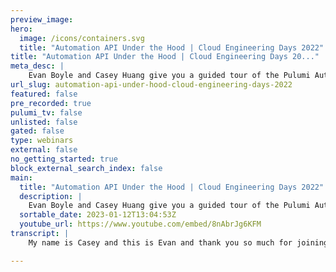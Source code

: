 ```yaml
---
preview_image:
hero:
  image: /icons/containers.svg
  title: "Automation API Under the Hood | Cloud Engineering Days 2022"
title: "Automation API Under the Hood | Cloud Engineering Days 20..."
meta_desc: |
    Evan Boyle and Casey Huang give you a guided tour of the Pulumi Automation API and Pulumi Deployments.
url_slug: automation-api-under-hood-cloud-engineering-days-2022
featured: false
pre_recorded: true
pulumi_tv: false
unlisted: false
gated: false
type: webinars
external: false
no_getting_started: true
block_external_search_index: false
main:
  title: "Automation API Under the Hood | Cloud Engineering Days 2022"
  description: |
    Evan Boyle and Casey Huang give you a guided tour of the Pulumi Automation API and Pulumi Deployments. Pulumi's Automation API allows you to embed Pulumi within your application code, making it easy to create custom experiences on top of Pulumi that are tailored to your use case, domain, and team.   ► Automation API: https://www.pulumi.com/docs/guides/automation-api/ ► Pulumi Deployment: https://www.pulumi.com/product/pulumi-deployments/  Automation API makes Pulumi just another SDK. ✅ Get Started with Pulumi: https://pulumip.us/Get-Started ✅ Create a Pulumi account. It's free: https://pulumip.us/Sign-Up-OpenSource  00:00 Introduction 00:30 Custom infrastructure tooling 01:26 Integrate with other tools 02:07 What is Automation API? 04:35 How does this enable me in my processes? 05:33 Why use Automation API? 06:24 Wouldn't it be nice if... 07:10 Pulumi Deployments 07:41 Popping the hood 09:27 Deployment API 11:24 'pulumi-deplpy-executor pulumi' 13:12 Pulumi Deployments recap 14:05 But wait, there's more 14:56 Automation API remote deployments 15:41 Automation API is a building block 16:22 Do more with less
  sortable_date: 2023-01-12T13:04:53Z
  youtube_url: https://www.youtube.com/embed/8nAbrJg6KFM
transcript: |
    My name is Casey and this is Evan and thank you so much for joining us today as we talk now about how automation API is used here internally at Blooming. All right. So if you have stumbled on to this talk and you have Miss Dan's talk about how Altana uses automation API and you are wondering why you are here and uh why you should care. That's all right. I'm gonna send a quick minute uh going over a quick recap of what automation API is. But before I do that, uh let's talk about a few scenarios, you might find yourself when you are using gloomy. For example, imagine you've got a pluming program far reach and you find yourself wishing that you had more visibility and tooling around it. So maybe in your developer workflow, you have some tests that you want to always run before you actually deploy your infrastructure or your deployment pipeline. You want to be able to not use AC I I know Dan loves it, but uh maybe you want to be able to use a U I or ping it with an API hall or maybe your pluming program is just not doing what you're expecting it to be doing. And you really wish you could step it through a debugger to actually see how this infrastructure is being spun up underneath the hood. And so for a lot of these things, there's your obvious heavyweight workarounds, you can add logs. Like Dan mentioned, you can write a bash script, which is, you know, everyone's favorite. We can write a whole service architecture on top of fluy, but these aren't particularly great developer experiences and we can do better other things that you might want to do. You might want to integrate with other tooling, right? You might want to roll your plumy program across multiple stacks or alongside other workloads that aren't modeled using plumy. And what do you do? Then do you write even more bash scripts? All this to say there's a lot of different ways you can package up your infrastructure code. And there's a lot of ways that overhead might be introduced when you're deploying that infrastructure. And since we love infrastructure as code, I, I hope since we love infrastructure as code, wouldn't it be great if we could use some of this overhead or move some of this overhead into code as well? And that is exactly what automation API does. So what is automation API watch me just read this off the slide here. Automation API is a strongly typed programmatic interface to run Pulumi programs without using the cli. I see in the comment. No dinosaur suit. I actually was looking for it this morning and I have not cleaned my closet out and I got immediately scared. So sorry about that. Uh My quick aside, um So given this, what does that all mean? Here is a super simple skeleton of what automation API usage looks like at its core. So we're here, we're setting up a new Pulumi program. We're defining our project name. We got our stack name, we got our Pulumi source code living in a github repo. Then we have this method. You'll see that's been commented where we want to either create the stack that doesn't exist or select it, right? Given the stack may be conjured up and it's called sert stack remote source, remote source, meaning that this repo actually lives remotely in a github repo, right? It's not the only thing that automation API supports automation. API also supports having your source code live locally uh on a local workspace folder or even in line in the program itself. And we'll touch on both of those bits in just a moment because it's actually pretty interesting. After we select our stack, we can also dynamically set our configuration, then we can actually manage our Pulumi up with the stack dot up line right here at the very bottom. Um And that's actually gonna run our Pulumi up code and that is how you use automation API in a nutshell. So that upstart remote stack uh or upset stack, remote source uh method that I mentioned earlier. What's actually happening there. So you can see here, we have this concept of a workspace and a workspace just captures your state, right? It's gonna capture your runtime environment. It's gonna capture your plumy config it's gonna capture the source code itself, right? And here we have this version called a new local workspace. A local workspace here just means that we're gonna run Pulumi up uh on your local machine. So for this remote source scenario, what we're actually doing is we're cloning your github repository under the temp directory uh on your local machine. And then we're running flu me up locally against that clone. So that is how automation API is able to support remote repositories but having being able to deploy it locally on whatever box you're running automation API from. And that's kind of the gist of it. Oh, did I have this? Right? So tie it all back together. How does automation API solve some of those uh scenarios that we discussed earlier? You can now manage the deployment process in code is pretty much a long and short of it. So your multistage pipeline uh with all of your tooling uh can all be managed from a single repository and you can really layer on top of that gloomy cli as well to fit your custom use case. However, you like it. I also mentioned earlier that you can declare your pluming program, not just in the github repo, but also in line in the same source as your deployment execution code, right? We're circling back to that now. And what this actually means is if you've got a snippet of your pluming program, that's giving you some difficulty, you can just copy a pasta into some automation API code, run your automation API code from your ID or from wherever and actually use the debugger to step through your plumy program and really break down what's happening. So that really gives you a lot more visibility into what is going on. So, Evan, why should we use automation? API? Well, great that you ask Casey. So uh from a analyzing our internal usage data across all plume users, looking at how many resources users are able to manage how many engineers are working in each organization. We found a striking trend uh organizations that go all in on automation API are able to manage 10 times the cloud footprint uh as compared with traditional tools. Uh So this means being able to scale your infrastructure and grow your infrastructure footprint exponentially without really having to grow your team much at all. But wouldn't it be nice if you didn't have to uh build as much software to get there? Um We've worked with industry leading customers uh in, in a and infrastructure to take the lessons that they've learned building on top of automation API and to build it into the Pulumi deploy platform, a set of tools that allows you to execute deployments and Pulumi operations including Pulumi up through the uh the Pulumi service fully managed so that you can scale up your deployments concurrency parallelism without having to worry about the hardware that it runs on. Um Yes. Yeah. Today we've announced Pulumi deployments and in addition to raw APIS primitives, building blocks rest APIS, we've also launched a turn key workflow that is built on top of those APIS. This includes click to deploy from the pluming service console and get pushed to deploy so that you can open a pr get previews, merge that pr have that deployment run automatically so that it's easy to set up a golden path into the production with just a couple of clicks and popping the hood a little bit. You know, all of this Pulumi deployments is built on top of automation API automation API sits at the core. So let's talk through what some of the layers are of the Pulumi deployment system and what we did to turn automation API into a hosted managed service that can run deployments on demand and how you might be able to do this inside of your platform. First on the right, we have the Pulumi workflow layer. The workflow layer is what provides our elastic isolated, secure single use compute. Uh This is where all of the Pulumi programs end up running. Um It's an abstraction that we manage uh measure latency, uh keep a warm pool of, of compute ready to go. Uh so that we can service uh program requests quickly instantaneously. Um Then the deployments layer in the middle, this is a service that actually runs the, that, that, that, that manages the running of plume update operations. Um So this adds r back off queuing concurrency control and logging on top of deployments and work flow. Finally, there's multiple different front ends that plug into the deployment service. There is the rest API that everything else is composed. On top of that allows you to curl or send HP requests to create and run a deployment, refresh operation, et cetera. Um Get push to deploy and click to deploy from the console. Both of those compose directly into the plumbing deployments, rest API and those experiences are built using the same logging API, uh the same API that show you deployment status, the same API that um that and run your deployments. And if we double click on what this looks like a little bit, here's a screenshot of a deployment running in the Plumy console, you can see that we have some logs here. Uh And if you look closely you have logs for deployment execution, uh getting the source downloading dependencies and finally running the plumy operation. You can see that each of these commands actually runs what is called the plume deploy executor. This is the brains of the operation a binary that builds on top of and builds in automation API So this is a program that uh imports automation A I and has the ability to uh run Pulumi operations, run operations through the Pulumi engine dynamically uh based on configuration that we'd set. Um And, and, and do things like acquire source on behalf of users, uh do our back verification, all sorts of other things like that. And so if we go back to our architecture diagram, you can see that our workflow layer on the, on the uh compute that, that runs our updates embeds the executor. So the executor is our automation A P program. So the deployment, the deployment rest api creates a, you know, a JSON payload that's passed along to our deployment service. Our deployment service is able to uh you know, once once queued uh and, and you know, our verification, everything else happens. It translates that deployments payload into a workflow that the workflow service knows how to execute a list of jobs and stuff that workflow executes. Uh And, and once that gets scheduled on workflow, the workflow calls out to the Pulumi deploy executor in order to clone install dependencies uh and run the Pulumi operation. So let's let's look a little bit at what uh what S code might look like. Here is a um help screen from the plume deploy executer. It's actually a uh AC I that we've built um that has some commands, um some flags, some environment variables. Um But again, this is just another higher level program that we've built on top of automation API to be able to embed the Pulumi engine and run deployments dynamically for you based on these rest API requests that we get and to add on. As you can see every one of these commands that you have available, these pretty much map directly to a stack, right? So all the things that you can do and flu me up, you destroy, you preview refresh. Uh That's just what fluy executor is wrapping around. So we want to take a closer look at what, for example, the update command is doing behind the scenes and how it's actually implemented. Uh It looks like this. All right. So some of the terminology here might look a little familiar from what we saw earlier with the automation API code, right? We have the same concept of a workspace which to recap, just captures your state and bundles your configuration with your source code, et cetera, et cetera. And then there should also be a line of code in here that looks nearly identical to something we've seen before. And if you can't find it, here's a hit this stack dot up is exactly what is automation API uh is doing. This is automation API at work here. So to juxtaposition this with that automation API code that sample skeleton code we saw earlier that last line stack dot up is just how automation api deploys your stack for you. So this gobin this Pulumi deploy executer is just a wrapper layer that has been built on top of automation API. So as a quick recap, what is Pulumi deployments actually doing? As Evan mentioned, we have that front end layer, right. I'm going to go in the opposite direction that you mentioned earlier. We have our front end layer which is how you're going to interface, you can click to deploy, you can get push, deploy or integrate directly with that rest API, we then have our API layer where our queuing is managed. And then how um actually assigns that work to our workflow layer. And then that computation layer, we spin up that secure isolated compute instance to deploy your infrastructure. And then we have the executor that is just running through these little uh binary steps. Uh It clones in salty dependencies. And then that final bit that Polloi operation is just automation API. So at its core poum deployments is just a lot of infrastructure built on top of automation API. And that's how the sausage gets made. And if you thought that was all, but wait, there's more. So if you remember this slide where I first went over what a local workspace was uh local workspace being a workspace that lives in a local machine. Um local workspace as a name kind of implies that there might also be something called a remote workspace, right. So what is a remote workspace there for? If a local workspace means that we're cloning the source code onto our local machine and that enables a automation api to execute our plume up locally. Then a remote workspace might mean that we're cloning that source code onto a remote box and then running the Pulumi up from there. But cloning your source code onto a box and running it remotely just sounds like what Pulumi deployments is doing, right? So that's actually exactly what's happening. Uh We also have this new future of remote deployments that's now supported by the automation API. But rather than running a pluming program on your local machine, you can use automation API to run it remotely and it does this using to Pulumi deployments. So we got this kind of sick circle of life here, right? Where you have Pulumi deployments, which uses automation API in order to execute your Pulumi up commands your Pulumi refreshes and then automation API uses Pulumi deployments if you just want to execute that remotely. So it's all part of the same fabric in the same family and the same library. I'll now hand it back to Evan uh to tie everything back together in a new little box. Thanks Casey. So, you know, automation API is just another building block. Uh And, and as you've seen, it's a building block that we at Pulumi use to build higher level software systems like Pulumi deployments. Uh You know, today we dived into Pulumi deployments, a complex distributed system that's built on on, on top of automation API. And we saw some of the ways that automation API can be embedded with common software practices and systems such as a managing compute, queuing concurrency control and many others. Just another piece of software that you can use to embed the Pulumi engine. And you can too or you can use Plumy deployments because we've already done a lot of the hard work and all of this is to say, accomplish more with less. That's why we built Pulumi deployments. Uh because we found that, you know, customers that adopt automation api are able to manage 10 times the infrastructure per engineer. Uh This means being able to keep up with exponential cloud growth without having to uh you know, explode the, the growth of your team uh or put your engineers and operators under significant stress trying to keep up with that. All right. Thank you all very much for joining us.

---
```

